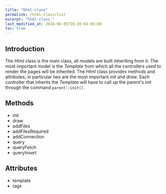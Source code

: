 ```yaml
---
title: "Html-class"
permalink: /html-class/list
excerpt: "html-class."
last_modified_at: 2018-08-05T16:28:04-05:00
toc: true
---
```


## Introduction
The _Html_ class is the main class, all models are built inheriting from it.
The most important model is the _Template_ from which all the controllers used to render the pages will be inherited.
The _Html_ class provides methods and attributes, in particular two are the most important _init_ and _draw_.
Each controller that inherits the _Template_ will have to call up the parent's _init_ through the command `parent::init()`.

## Methods
- init
- draw
- addFiles
- addFilesRequired
- addConnection
- query
- queryFetch
- queryInsert

## Attributes
- template
- tags
